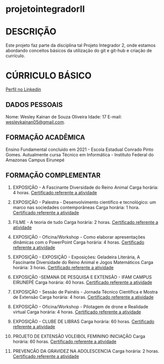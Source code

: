 # projetointegradorII

# DESCRIÇÃO

Este projeto faz parte da disciplina tal Projeto Integrador 2, onde estamos abordando conceitos básicos da utilização do git e git-hub e criação de currículo.

# CÚRRICULO BÁSICO

[Perfil no Linkedin](www.linkedin.com/in/wesley-kainan-225707303)

## DADOS PESSOAIS

Nome: Wesley Kainan de Souza Oliveira
Idade: 17
E-mail: wesleykainan05@gmail.com.

## FORMAÇÃO ACADÊMICA

Ensino Fundamental concluido em 2021 - Escola Estadual Conrado Pinto Gomes.
Autualmente cursa Técnico em Informática - Instituto Federal do Amazonas Campus Eirunepé

## FORMAÇÃO COMPLEMENTAR

1. EXPOSIÇÃO - A Fascinante Diversidade do Reino Animal 
Carga horária: 4 horas.
[Certificado referente a atividade](Certificado1.pdf)

2. EXPOSIÇÃO - Palestra - Desenvolvimento científico e tecnológico: um marco nas sociedades
contemporâneas 
Carga horária: 1 hora.
[Certificado referente a atividade](Certificado2.pdf)

3. FILME - A teoria de tudo
Carga horária: 2 horas.
[Certificado referente a atividade](Certificado3.pdf)

4. EXPOSIÇÃO - Oficina/Workshop - Como elaborar apresentações dinâmicas com o PowerPoint
Carga horária: 4 horas.
[Certificado referente a atividade](Certificado4.pdf)

5. EXPOSIÇÃO - EXPOSIÇÃO - Exposições: Geladeira Literária, A Fascinante Diversidade do Reino Animal e Jogos Matemáticos 
Carga horária: 3 horas.
[Certificado referente a atividade](Certificado5.pdf)

6. EXPOSIÇÃO -SEMANA DE PESQUISA E EXTENSÃO - IFAM CAMPUS EIRUNEPÉ 
Carga horária: 40 horas.
[Certificado referente a atividade](Certificado6.pdf)

7. EXPOSIÇÃO - Sessão de Painéis - Jornada Técnico Científica e Mostra de Extensão
Carga horária: 4 horas.
[Certificado referente a atividade](Certificado7.pdf)

8. EXPOSIÇÃO - Oficina/Workshop - Pilotagem de drone e Realidade virtual
Carga horária: 4 horas.
[Certificado referente a atividade](Certificado8.pdf)

9. EXPOSIÇÃO - CLUBE DE LIBRAS
Carga horária: 60 horas.
[Certificado referente a atividade](Certificado9.pdf)

10. PROJETO DE EXTENSÃO VOLEIBOL FEMININO INICIAÇÃO
Carga horária: 60 horas.
[Certificado referente a atividade](Certificado10.pdf)

11. PREVENCÃO DA GRAVIDEZ NA ADOLESCENCIA
Carga horária: 2 horas.
[Certificado referente a atividade](Certificado11.pdf)
